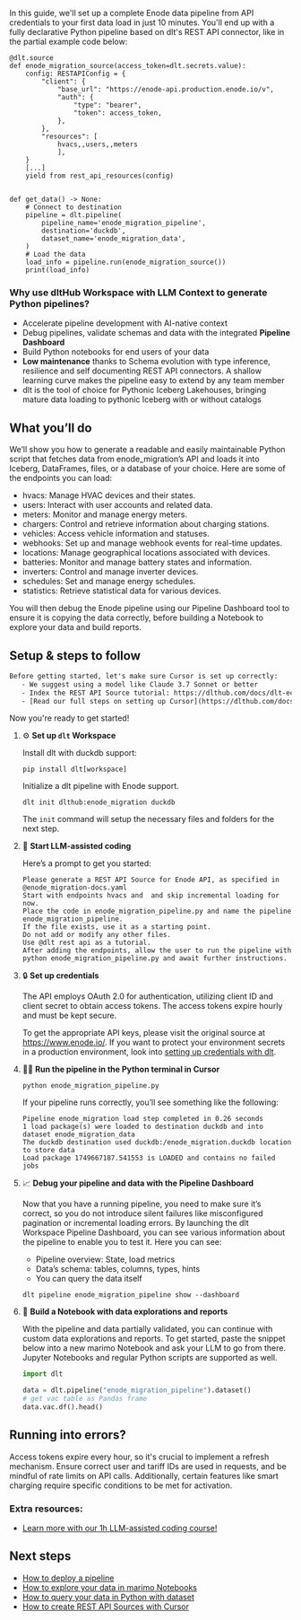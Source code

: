 In this guide, we'll set up a complete Enode data pipeline from API credentials to your first data load in just 10 minutes. You'll end up with a fully declarative Python pipeline based on dlt's REST API connector, like in the partial example code below:

```python-outcome
@dlt.source
def enode_migration_source(access_token=dlt.secrets.value):
    config: RESTAPIConfig = {
        "client": {
            "base_url": "https://enode-api.production.enode.io/v",
            "auth": {
                "type": "bearer",
                "token": access_token,
            },
        },
        "resources": [
            hvacs,,users,,meters
            ],
    }
    [...]
    yield from rest_api_resources(config)


def get_data() -> None:
    # Connect to destination
    pipeline = dlt.pipeline(
        pipeline_name='enode_migration_pipeline',
        destination='duckdb',
        dataset_name='enode_migration_data', 
    )
    # Load the data
    load_info = pipeline.run(enode_migration_source())
    print(load_info) 
```

### Why use dltHub Workspace with LLM Context to generate Python pipelines?

- Accelerate pipeline development with AI-native context
- Debug pipelines, validate schemas and data with the integrated **Pipeline Dashboard**
- Build Python notebooks for end users of your data
- **Low maintenance** thanks to Schema evolution with type inference, resilience and self documenting REST API connectors. A shallow learning curve makes the pipeline easy to extend by any team member
- dlt is the tool of choice for Pythonic Iceberg Lakehouses, bringing mature data loading to pythonic Iceberg with or without catalogs

## What you’ll do

We’ll show you how to generate a readable and easily maintainable Python script that fetches data from enode_migration’s API and loads it into Iceberg, DataFrames, files, or a database of your choice. Here are some of the endpoints you can load:

- hvacs: Manage HVAC devices and their states.
- users: Interact with user accounts and related data.
- meters: Monitor and manage energy meters.
- chargers: Control and retrieve information about charging stations.
- vehicles: Access vehicle information and statuses.
- webhooks: Set up and manage webhook events for real-time updates.
- locations: Manage geographical locations associated with devices.
- batteries: Monitor and manage battery states and information.
- inverters: Control and manage inverter devices.
- schedules: Set and manage energy schedules.
- statistics: Retrieve statistical data for various devices.

You will then debug the Enode pipeline using our Pipeline Dashboard tool to ensure it is copying the data correctly, before building a Notebook to explore your data and build reports.

## Setup & steps to follow

```default
Before getting started, let's make sure Cursor is set up correctly:
   - We suggest using a model like Claude 3.7 Sonnet or better
   - Index the REST API Source tutorial: https://dlthub.com/docs/dlt-ecosystem/verified-sources/rest_api/ and add it to context as **@dlt rest api**
   - [Read our full steps on setting up Cursor](https://dlthub.com/docs/dlt-ecosystem/llm-tooling/cursor-restapi#23-configuring-cursor-with-documentation)
```

Now you're ready to get started!

1. ⚙️ **Set up `dlt` Workspace**
    
    Install dlt with duckdb support:
    ```shell
    pip install dlt[workspace]
    ```

    Initialize a dlt pipeline with Enode support.
    ```shell
    dlt init dlthub:enode_migration duckdb
    ```

    The `init` command will setup the necessary files and folders for the next step.
    
2. 🤠 **Start LLM-assisted coding**
    
    Here’s a prompt to get you started:
    
    ```prompt
    Please generate a REST API Source for Enode API, as specified in @enode_migration-docs.yaml 
    Start with endpoints hvacs and  and skip incremental loading for now. 
    Place the code in enode_migration_pipeline.py and name the pipeline enode_migration_pipeline. 
    If the file exists, use it as a starting point. 
    Do not add or modify any other files. 
    Use @dlt rest api as a tutorial. 
    After adding the endpoints, allow the user to run the pipeline with python enode_migration_pipeline.py and await further instructions.
    ```

    
3. 🔒 **Set up credentials** 
    
    The API employs OAuth 2.0 for authentication, utilizing client ID and client secret to obtain access tokens. The access tokens expire hourly and must be kept secure.
    
    To get the appropriate API keys, please visit the original source at https://www.enode.io/.
    If you want to protect your environment secrets in a production environment, look into [setting up credentials with dlt](https://dlthub.com/docs/walkthroughs/add_credentials).
    
4. 🏃‍♀️ **Run the pipeline in the Python terminal in Cursor**
    
    ```shell
    python enode_migration_pipeline.py
    ```
    
    If your pipeline runs correctly, you’ll see something like the following:
    
    ```shell
    Pipeline enode_migration load step completed in 0.26 seconds
    1 load package(s) were loaded to destination duckdb and into dataset enode_migration_data
    The duckdb destination used duckdb:/enode_migration.duckdb location to store data
    Load package 1749667187.541553 is LOADED and contains no failed jobs
    ```
    
5. 📈 **Debug your pipeline and data with the Pipeline Dashboard**

    Now that you have a running pipeline, you need to make sure it’s correct, so you do not introduce silent failures like misconfigured pagination or incremental loading errors. By launching the dlt Workspace Pipeline Dashboard, you can see various information about the pipeline to enable you to test it. Here you can see:
    - Pipeline overview: State, load metrics
    - Data’s schema: tables, columns, types, hints
    - You can query the data itself
    
    ```shell
    dlt pipeline enode_migration_pipeline show --dashboard
    ```
    
6. 🐍 **Build a Notebook with data explorations and reports**

    With the pipeline and data partially validated, you can continue with custom data explorations and reports. To get started, paste the snippet below into a new marimo Notebook and ask your LLM to go from there. Jupyter Notebooks and regular Python scripts are supported as well.

    
    ```python
    import dlt

   data = dlt.pipeline("enode_migration_pipeline").dataset()
   # get vac table as Pandas frame
   data.vac.df().head()
    ```

## Running into errors?

Access tokens expire every hour, so it's crucial to implement a refresh mechanism. Ensure correct user and tariff IDs are used in requests, and be mindful of rate limits on API calls. Additionally, certain features like smart charging require specific conditions to be met for activation.

### Extra resources:

- [Learn more with our 1h LLM-assisted coding course!](https://www.youtube.com/watch?v=GGid70rnJuM)

## Next steps

- [How to deploy a pipeline](https://dlthub.com/docs/walkthroughs/deploy-a-pipeline)
- [How to explore your data in marimo Notebooks](https://dlthub.com/docs/general-usage/dataset-access/marimo)
- [How to query your data in Python with dataset](https://dlthub.com/docs/general-usage/dataset-access/dataset)
- [How to create REST API Sources with Cursor](https://dlthub.com/docs/dlt-ecosystem/llm-tooling/cursor-restapi)